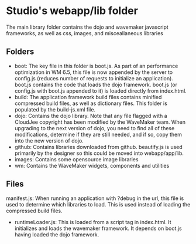 Studio's webapp/lib folder
=========================

The main library folder contains the dojo and wavemaker javascript frameworks, as well as css, images, and misceallaneous libraries

Folders
-------
* boot: The key file in this folder is boot.js.  As part of an performance optimization in WM 6.5, this file is now appended by the server to config.js (reduces number of requests to initialize an application).  boot.js contains the code that loads the dojo framework.  boot.js (or config.js with boot.js appended to it) is loaded directly from index.html.
* build: The application framework build files contains minified compressed build files, as well as dictionary files.  This folder is populated by the build-js.xml file.
* dojo: Contains the dojo library.  Note that any file flagged with a CloudJee copyright has been modified by the WaveMaker team.  When upgrading to the next version of dojo, you need to find all of these modifications, determine if they are still needed, and if so, copy them into the new version of dojo.
* github: Contains libraries downloaded from github.  beautify.js is used primarily by the designer so this could be moved into webapp/app/lib.
* images: Contains some opensource image libraries
* wm: Contains the WaveMaker widgets, components and utilities

Files
-----
manifest.js: When running an application with ?debug in the url, this file is used to determine which libraries to load.  This is used instead of loading the compressed build files.
* runtimeLoader.js: This is loaded from a script tag in index.html. It initializes and loads the wavemaker framework.  It depends on boot.js having loaded the dojo framework.
